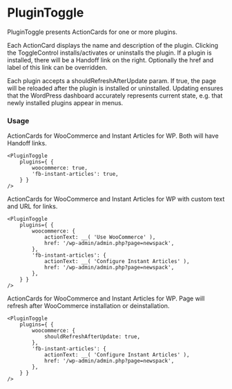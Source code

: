 # PluginToggle

PluginToggle presents ActionCards for one or more plugins.

Each ActionCard displays the name and description of the plugin. Clicking the ToggleControl installs/activates or uninstalls the plugin. If a plugin is installed, there will be a Handoff link on the right. Optionally the href and label of this link can be overridden.

Each plugin accepts a shouldRefreshAfterUpdate param. If true, the page will be reloaded after the plugin is installed or uninstalled. Updating ensures that the WordPress dashboard accurately represents current state, e.g. that newly installed plugins appear in menus.

### Usage

ActionCards for WooCommerce and Instant Articles for WP. Both will have Handoff links.

```
<PluginToggle
	plugins={ {
		woocommerce: true,
		'fb-instant-articles': true,
	} }
/>
```

ActionCards for WooCommerce and Instant Articles for WP with custom text and URL for links.

```
<PluginToggle
	plugins={ {
		woocommerce: {
			actionText: __( 'Use WooCommerce' ),
			href: '/wp-admin/admin.php?page=newspack',
		},
		'fb-instant-articles': {
			actionText: __( 'Configure Instant Articles' ),
			href: '/wp-admin/admin.php?page=newspack',
		},
	} }
/>
```

ActionCards for WooCommerce and Instant Articles for WP. Page will refresh after WooCommerce installation or deinstallation.

```
<PluginToggle
	plugins={ {
		woocommerce: {
			shouldRefreshAfterUpdate: true,
		},
		'fb-instant-articles': {
			actionText: __( 'Configure Instant Articles' ),
			href: '/wp-admin/admin.php?page=newspack',
		},
	} }
/>
```
